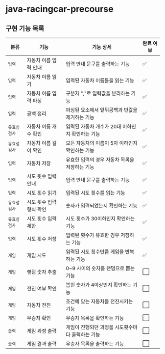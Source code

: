 # java-racingcar-precourse

## 구현 기능 목록
| 분류     | 기능             | 기능 상세                       | 완료 여부               |
|--------|----------------|-----------------------------|---------------------|
| `입력`   | 자동차 이름 입력 안내   | 입력 안내 문구를 출력하는 기능           | :white_check_mark:                    |
| `입력`   | 자동차 이름 읽기      | 입력된 자동차 이름들을 읽는 기능          | :white_check_mark: |
| `입력`   | 자동차 이름 입력 파싱   | 구분자 ","로 입력값을 분리하는 기능       | :white_check_mark: |
| `입력`   | 공백 정리          | 파싱된 요소에서 앞뒤공백과 빈값을 제거하는 기능  | :white_check_mark: |
| `유효성검사` | 자동차 이름 개수 확인   | 입력된 자동차 개수가 20대 이하인지 확인하는 기능 | :white_check_mark: |
| `유효성검사` | 자동차 이름 길이 확인   | 모든 자동차의 이름이 5자 이하인지 확인하는 기능 | :white_check_mark: |
| `입력`   | 자동차 저장         | 유효한 입력의 경우 자동차 목록을 저장하는 기능  | :white_check_mark: |
| `입력`   | 시도 횟수 입력 안내    | 입력 안내 문구를 출력하는 기능           | :white_check_mark: |
| `입력`   | 시도 횟수 읽기       | 입력된 시도 횟수를 읽는 기능            | :white_check_mark: |
| `유효성검사` | 시도 횟수 입력 형식 확인 | 숫자가 입력되었는지 확인하는 기능          | :white_check_mark: |
| `유효성검사` | 시도 횟수 입력 제한    | 시도 횟수가 30이하인지 확인하는 기능       | :white_check_mark: |
| `입력`    | 시도 횟수 저장       | 입력된 횟수가 유효한 경우 저장하는 기능      | :white_check_mark: |
| `게임`   | 게임 시도          | 입력된 시도 횟수만큼 게임을 반복하는 기능     | :white_check_mark: |
| `게임`   | 랜덤 숫자 추출       | 0~9 사이의 숫자를 랜덤으로 뽑는 기능      | :white_large_square: |
| `게임`   | 전진 여부 확인       | 뽑힌 숫자가 4이상인지 확인하는 기능        | :white_large_square: |
| `게임`   | 자동차 전진         | 조건에 맞는 자동차를 전진시키는 기능        | :white_large_square: |
| `게임`   | 우승자 확인         | 우승자 목록을 확인하는 기능             | :white_large_square: |
| `출력`   | 게임 과정 출력       | 게임이 진행되던 과정을 시도횟수마다 출력하는 기능 | :white_large_square: |
| `출력`   | 게임 결과 출력       | 우승자 목록을 출력하는 기능             | :white_large_square: |
